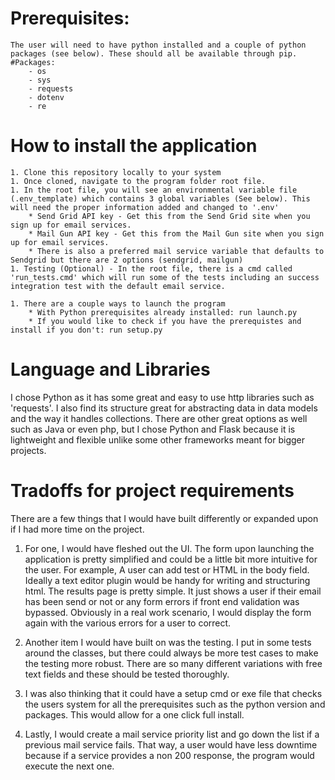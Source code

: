 # Prerequisites:
    The user will need to have python installed and a couple of python packages (see below). These should all be available through pip.
    #Packages:
        - os
        - sys
        - requests
        - dotenv
        - re

# How to install the application
    1. Clone this repository locally to your system
    1. Once cloned, navigate to the program folder root file.
    1. In the root file, you will see an environmental variable file (.env_template) which contains 3 global variables (See below). This will need the proper information added and changed to '.env'
        * Send Grid API key - Get this from the Send Grid site when you sign up for email services.
        * Mail Gun API key - Get this from the Mail Gun site when you sign up for email services.
        * There is also a preferred mail service variable that defaults to Sendgrid but there are 2 options (sendgrid, mailgun)
    1. Testing (Optional) - In the root file, there is a cmd called 'run_tests.cmd' which will run some of the tests including an success integration test with the default email service.

    1. There are a couple ways to launch the program
        * With Python prerequisites already installed: run launch.py
        * If you would like to check if you have the prerequistes and install if you don't: run setup.py

# Language and Libraries

I chose Python as it has some great and easy to use http libraries such as 'requests'. I also find its structure great for abstracting data in data models and the way it handles collections.
There are other great options as well such as Java or even php, but I chose Python and Flask because it is lightweight and flexible unlike some other frameworks meant for bigger projects.

# Tradoffs for project requirements

There are a few things that I would have built differently or expanded upon if I had more time on the project.

1. For one, I would have fleshed out the UI. The form upon launching the application is pretty simplified and could be a little bit more intuitive for the user. For example, A user can add test or HTML in the body field. Ideally a text editor plugin would be handy for writing and structuring html. The results page is pretty simple. It just shows a user if their email has been send or not or any form errors if front end validation was bypassed. Obviously in a real work scenario, I would display the form again with the various errors for a user to correct.

1. Another item I would have built on was the testing. I put in some tests around the classes, but there could always be more test cases to make the testing more robust. There are so many different variations with free text fields and these should be tested thoroughly.

1. I was also thinking that it could have a setup cmd or exe file that checks the users system for all the prerequisites such as the python version and packages. This would allow for a one click full install.

1. Lastly, I would create a mail service priority list and go down the list if a previous mail service fails. That way, a user would have less downtime because if a service provides a non 200 response, the program would execute the next one.

